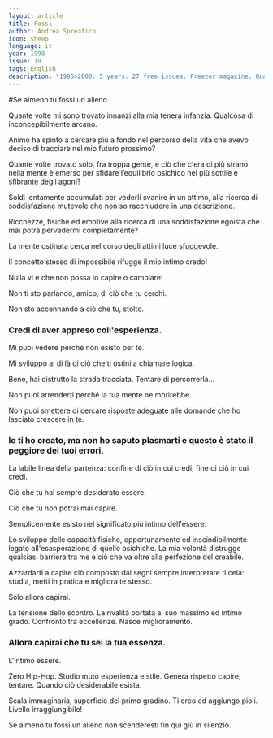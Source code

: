 ```yaml
---
layout: article
title: Fossi
author: Andrea Spreafico
icon: sheep
language: it
year: 1998
issue: 19
tags: English
description: "1995>2000. 5 years. 27 free issues. Freezer magazine. Quante volte mi sono trovato innanzi alla mia tenera infanzia. Qualcosa di inconcepibilmente arcano. Animo ha spinto a cercare più a fondo nel percorso della vita che avevo deciso di tracciare nel mio futuro prossimo?"
---
```


#Se almeno tu fossi un alieno

Quante volte mi sono trovato innanzi alla mia tenera infanzia. Qualcosa di inconcepibilmente arcano.

Animo ha spinto a cercare più a fondo nel percorso della vita che avevo deciso di tracciare nel mio futuro prossimo?

Quante volte trovato solo, fra troppa gente, e ciò che c'era di più strano nella mente è emerso per sfidare l’equilibrio psichico nel più sottile e sfibrante degli agoni?

Soldi lentamente accumulati per vederli svanire in un attimo, alla ricerca di soddisfazione mutevole che non so racchiudere in una descrizione.

Ricchezze, fisiche ed emotive alla ricerca di una soddisfazione egoista che mai potrà pervadermi completamente?

La mente ostinata cerca nel corso degli attimi luce sfuggevole.

Il concetto stesso di impossibile rifugge il mio intimo credo!

Nulla vi è che non possa io capire o cambiare!

Non ti sto parlando, amico, di ciò che tu cerchi.

Non sto accennando a ciò che tu, stolto.

### Credi di aver appreso coll'esperienza.

Mi puoi vedere perché non esisto per te.

Mi sviluppo al di là di ciò che ti ostini a chiamare logica.

Bene, hai distrutto la strada tracciata.
Tentare di percorrerla...

Non puoi arrenderti perché la tua mente ne morirebbe.

Non puoi smettere di cercare risposte adeguate alle domande che ho lasciato crescere in te.

### Io ti ho creato, ma non ho saputo plasmarti e questo è stato il peggiore dei tuoi errori.

La labile linea della partenza: confine di ciò in cui credi, fine di ciò in cui credi.

Ciò che tu hai sempre desiderato essere.

Ciò che tu non potrai mai capire.

Semplicemente esisto nel significato più intimo dell'essere.

Lo sviluppo delle capacità fisiche, opportunamente ed inscindibilmente legato all'esasperazione di quelle psichiche. La mia volontà distrugge qualsiasi barriera tra me e ciò che va oltre alla perfezione del creabile.

Azzardarti a capire ciò composto dai segni sempre interpretare ti cela: studia, metti in pratica e migliora te stesso.

Solo allora capirai.

La tensione dello scontro.
La rivalità portata al suo massimo ed intimo grado.
Confronto tra eccellenze.
Nasce miglioramento.

### Allora capirai che tu sei la tua essenza.

L’intimo essere.

Zero Hip-Hop.
Studio muto esperienza e stile.
Genera rispetto capire, tentare.
Quando ciò desiderabile esista.

Scala immaginaria, superficie del primo gradino.
Ti creo ed aggiungo pioli.
Livello irraggiungibile!

Se almeno tu fossi un alieno non scenderesti fin qui giù in silenzio.

